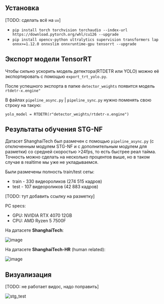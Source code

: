 ## Установка
[TODO: cделать всё на `uv`]

- `pip install torch torchvision torchaudio --index-url https://download.pytorch.org/whl/cu126 --upgrade`
- `pip install opencv-python ultralytics supervision transformers lap onnx>=1.12.0 onnxslim onnxruntime-gpu tensorrt --upgrade`

## Экспорт модели TensorRT

Чтобы сильно ускорить модель детектора(RTDETR или YOLO) можно её экспортировать с помощью `export_trt_yolo.py`.

После успешного экспорта в папке `detector_weights` появится модель `rtdetr-x.engine"`

В файлах `pipeline_async.py` | `pipeline_sync.py` нужно поменять свою строку на такую: 

`yolo_model = RTDETR(r"detector_weights/rtdetr-x.engine")`

## Результаты обучения STG-NF
Датасет ShanghaiTech был размечен с помощью `pipeline_async.py` (с отключенным модулем STG-NF и с дополнительным модулем для разметки) со средней скоростью >24fps, то есть быстрее реал тайма. Точность можно сделать на несколько процентов выше, но в таком случае в realtime мы уже не укладываемся.

Были размечены полность train/test сеты:
- train - 330 видеороликов (274 515 кадров)
- test - 107 видеороликов (42 883 кадров)

[TODO: тут добавить ссылку на разметку]

PC specs:
- GPU: NVIDIA RTX 4070 12GB
- CPU: AMD Ryzen 5 7500F


На датасете **ShanghaiTech**:

![image](https://github.com/user-attachments/assets/5fa828b2-70de-4ee1-a937-2ce15d17fa6d)

На датасете **ShanghaiTech-HR** (human related):

![image](https://github.com/user-attachments/assets/febd8787-bc93-4056-b5be-7c3feb93a651)

## Визуализация
[TODO: не работает видос, надо поправить]

![stg_test](https://github.com/user-attachments/assets/cfe1dae8-e4f3-41fe-920f-49e347b36baa)





